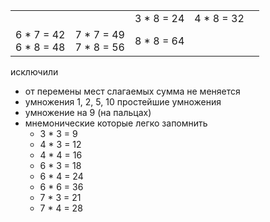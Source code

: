 <table>
    <tr>
        <td>
        </td>
        <td>
        </td>
        <td>
            3 * 8 = 24 <br>
        </td>
        <td>
            4 * 8 = 32 <br>
        </td>
        <td>
        </td>
    </tr>
    <tr>
        <td>
            6 * 7 = 42 <br>
            6 * 8 = 48 <br>
        </td>
        <td>
            7 * 7 = 49 <br>
            7 * 8 = 56 <br>
        </td>
        <td>
            8 * 8 = 64 <br>
        </td>
        <td>
        </td>
        <td></td>
    </tr>
</table>

исключили 
 * от перемены мест слагаемых сумма не меняется
 * умножения 1, 2, 5, 10 простейшие умножения
 * умножение на 9 (на пальцах)
 * мнемонические которые легко запомнить 
    * 3 * 3 = 9
    * 4 * 3 = 12
    * 4 * 4 = 16
    * 6 * 3 = 18
    * 6 * 4 = 24
    * 6 * 6 = 36
    * 7 * 3 = 21
    * 7 * 4 = 28 
    
 